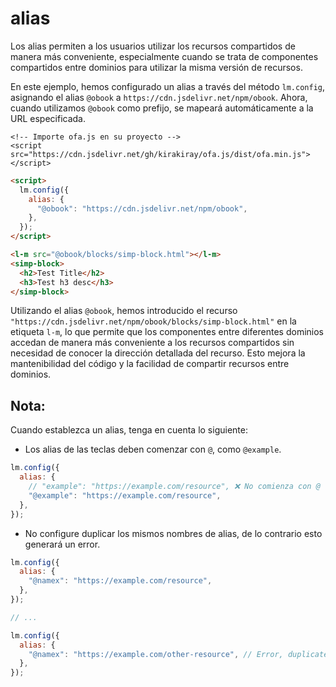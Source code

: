 # alias

Los alias permiten a los usuarios utilizar los recursos compartidos de manera más conveniente, especialmente cuando se trata de componentes compartidos entre dominios para utilizar la misma versión de recursos.

En este ejemplo, hemos configurado un alias a través del método `lm.config`, asignando el alias `@obook` a `https://cdn.jsdelivr.net/npm/obook`. Ahora, cuando utilizamos `@obook` como prefijo, se mapeará automáticamente a la URL especificada.

<html-viewer>

```
<!-- Importe ofa.js en su proyecto -->
<script src="https://cdn.jsdelivr.net/gh/kirakiray/ofa.js/dist/ofa.min.js"></script>
```

```html
<script>
  lm.config({
    alias: {
      "@obook": "https://cdn.jsdelivr.net/npm/obook",
    },
  });
</script>

<l-m src="@obook/blocks/simp-block.html"></l-m>
<simp-block>
  <h2>Test Title</h2>
  <h3>Test h3 desc</h3>
</simp-block>
```

</html-viewer>

Utilizando el alias `@obook`, hemos introducido el recurso `"https://cdn.jsdelivr.net/npm/obook/blocks/simp-block.html"` en la etiqueta `l-m`, lo que permite que los componentes entre diferentes dominios accedan de manera más conveniente a los recursos compartidos sin necesidad de conocer la dirección detallada del recurso. Esto mejora la mantenibilidad del código y la facilidad de compartir recursos entre dominios.

## Nota:

Cuando establezca un alias, tenga en cuenta lo siguiente:

- Los alias de las teclas deben comenzar con `@`, como `@example`.

```javascript
lm.config({
  alias: {
    // "example": "https://example.com/resource", ❌ No comienza con @
    "@example": "https://example.com/resource",
  },
});
```

- No configure duplicar los mismos nombres de alias, de lo contrario esto generará un error.

```javascript
lm.config({
  alias: {
    "@namex": "https://example.com/resource",
  },
});

// ...

lm.config({
  alias: {
    "@namex": "https://example.com/other-resource", // Error, duplicate alias
  },
});
```